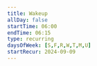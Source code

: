 ```yaml
---
title: Wakeup 
allDay: false
startTime: 06:00
endTime: 06:15
type: recurring
daysOfWeek: [S,F,R,W,T,M,U]
startRecur: 2024-09-09
---
```


